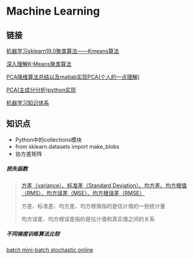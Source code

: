 # Machine Learning

## 链接

[机器学习sklearn19.0聚类算法——Kmeans算法](https://blog.csdn.net/loveliuzz/article/details/78783773)

[深入理解K-Means聚类算法](https://blog.csdn.net/taoyanqi8932/article/details/53727841)

[PCA降维算法总结以及matlab实现PCA(个人的一点理解)](https://blog.csdn.net/watkinsong/article/details/8234766)

[PCA(主成分分析)python实现](https://www.jianshu.com/p/4528aaa6dc48)

[机器学习知识体系](https://blog.csdn.net/xiaoyi_eric/article/details/79679689)

## 知识点

- Python中的collections模块
- from sklearn.datasets import make_blobs
- 协方差矩阵



##### 损失函数

> [方差（variance）、标准差（Standard Deviation）、均方差、均方根值（RMS）、均方误差（MSE）、均方根误差（RMSE）](https://blog.csdn.net/cqfdcw/article/details/78173839)
>
> 方差、标准差、均方差、均方根值指的是估计值的一些统计量
>
> 均方误差、均方根误差指的是估计值和真实值之间的关系                                                                                                                                                                                                                                                   



##### 不同梯度训练算法比较

[batch mini-batch stochastic online](http://www.cnblogs.com/richqian/p/4549590.html)

